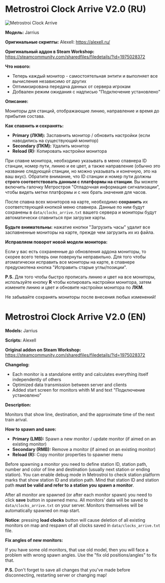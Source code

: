 # Metrostroi Clock Arrive V2.0 (RU)

![Metrostroi Clock Arrive](http://mss.community/images/addons/metrostroi_clock_arrive_v20.jpg)

**Модель:** Jarrius

**Оригинальные скрипты:** Alexell: https://alexell.ru/

**Оригинальный аддон в Steam Workshop:** https://steamcommunity.com/sharedfiles/filedetails/?id=1975028372

**Что нового:**
* Теперь каждый монитор - самостоятельная энтити и выполняет все вычисления независимо от других
* Оптимизирована передача данных от сервера игрокам
* Добвален режим ожидания с надписью "Подключение установлено"

**Описание:**

Мониторы для станций, отображающие линию, направление и время до прибытия состава.

**Как спавнить и сохранять:**

* **Primary (ЛКМ):** Заспавнить монитор / обновить настройки (если наводились на существующий монитор)
* **Secondary (ПКМ):** Удалить монитор
* **Reload (R):** Копировать настройки монитора

При спавне монитора, необходимо указывать в меню спавнера ID станции, номер пути, линию и ее цвет, а также направление (обычно это название следующей станции, но можно указывать и конечную, это на ваш вкус). Обратите внимание, что ID станции и номер пути должны **строго соответствовать данным с платформы на станции**. Вы можете включить галочку Метростроя "Отладочная информация сигнализации", чтобы видеть метки платформы и с них брать значения для часов.

После спавна всех мониторов на карте, необходимо **сохранить** их соответствующей кнопкой меню спавнера. Данные по ним будут сохранены в `data/clocks_arrive.txt` вашего сервера и мониторы будут автоматически спавниться при загрузке карты.

**Будьте внимательны:** нажатие кнопки "Загрузить часы" удалит все заспавненные мониторы на карте, прежде чем загрузить их из файла.

**Исправляем поворот новой модели монитора:**

Если у вас есть сохраненные до обновления аддона мониторы, то скорее всего теперь они повернуты неправильно. Для того чтобы атоматически исправить все мониторы на карте, в спавнере предусмотена кнопка "Исправить старые углы/позиции".

**P.S.** Для того чтобы быстро прописать линию и цвет на все мониторы, используйте кнопку **R** чтобы копировать настройки монитора, затем измените линию и цвет и обновите настройки монитора по **ЛКМ**.

Не забывайте сохранять мониторы после внесения любых изменений!


# Metrostroi Clock Arrive V2.0 (EN)

**Models:** Jarrius

**Scripts:** Alexell

**Original addon on Steam Workshop:** https://steamcommunity.com/sharedfiles/filedetails/?id=1975028372

**Changelog:**
* Each monitor is a standalone entity and calculates everything itself independently of others
* Optimized data transmission between server and clients
* Added start screen for monitors whith M and text "Подключение установлено"

**Description:**

Monitors that show line, destination, and the approximate time of the next train arival.

**How to spawn and save:**

* **Primary (LMB):** Spawn a new monitor / update monitor (if aimed on an existing monitor)
* **Secondary (RMB):** Remove a monitor (if aimed on an existing monitor)
* **Reload (R):** Copy monitor properties to spawner menu

Before spawning a monitor you need to define station ID, station path, number and color of line and destination (usually next station or ending station). You can enable debug mode in Metrostroi to check station platform marks that show station ID and station path. Mind that station ID and station path **must be valid and refer to a station you spawn a monitor**.

After all monitor are spawned (or after each monitor spawn) you need to click **save** button in spawned menu. All monitors' data will be saved to `data/clocks_arrive.txt` on your server. Monitors themselves will be automatically spawned on map start.

**Notice**: pressing **load clocks** button will cause deletion of all existing monitors on map and respawn of all clocks saved in `data/clocks_arrive.txt` file.

**Fix angles of new monitors:**

If you have some old monitors, that use old model, then you will face a problem with wrong spawn angles. Use the "fix old positions/angles" to fix that.

**P.S.** Don't forget to save all changes that you've made before disconnecting, restarting server or changing map!

